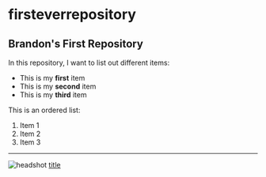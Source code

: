# firsteverrepository
## Brandon's First Repository

In this repository, I want to list out different items:
- This is my **first** item
- This is my **second** item
- This is my **third** item

This is an ordered list:
1. Item 1
2. Item 2
3. Item 3

---

![headshot](https://media.licdn.com/dms/image/v2/D4D03AQHQgApud1f30w/profile-displayphoto-shrink_800_800/profile-displayphoto-shrink_800_800/0/1729100737700?e=1737590400&v=beta&t=EPoVFgpai8tFxYWzrjjh43CPj2GQxe_bceMzw2qnhgU)
[title](https://www.linkedin.com/in/brandon-teola-29bb02302/)
